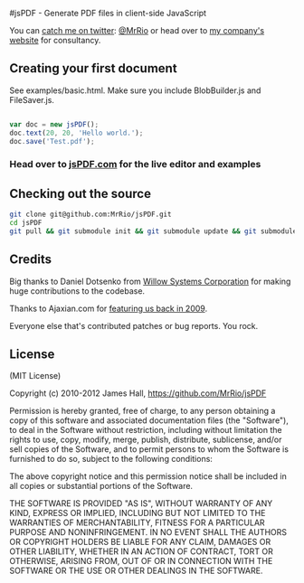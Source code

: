 #jsPDF - Generate PDF files in client-side JavaScript

You can [catch me on twitter](http://twitter.com/MrRio): [@MrRio](http://twitter.com/MrRio) or head over to [my company's website](http://snapshotmedia.co.uk) for consultancy. 

## Creating your first document

See examples/basic.html. Make sure you include BlobBuilder.js and FileSaver.js. 

```javascript

var doc = new jsPDF();
doc.text(20, 20, 'Hello world.');
doc.save('Test.pdf');
```

### Head over to [jsPDF.com](http://jspdf.com) for the live editor and examples

## Checking out the source

```bash
git clone git@github.com:MrRio/jsPDF.git
cd jsPDF
git pull && git submodule init && git submodule update && git submodule status
```

## Credits

Big thanks to Daniel Dotsenko from [Willow Systems Corporation](http://willow-systems.com) for making huge contributions to the codebase. 

Thanks to Ajaxian.com for [featuring us back in 2009](http://ajaxian.com/archives/dynamically-generic-pdfs-with-javascript).

Everyone else that's contributed patches or bug reports. You rock.

## License

(MIT License)

Copyright (c) 2010-2012 James Hall, https://github.com/MrRio/jsPDF

Permission is hereby granted, free of charge, to any person obtaining
a copy of this software and associated documentation files (the
"Software"), to deal in the Software without restriction, including
without limitation the rights to use, copy, modify, merge, publish,
distribute, sublicense, and/or sell copies of the Software, and to
permit persons to whom the Software is furnished to do so, subject to
the following conditions:

The above copyright notice and this permission notice shall be
included in all copies or substantial portions of the Software.

THE SOFTWARE IS PROVIDED "AS IS", WITHOUT WARRANTY OF ANY KIND,
EXPRESS OR IMPLIED, INCLUDING BUT NOT LIMITED TO THE WARRANTIES OF
MERCHANTABILITY, FITNESS FOR A PARTICULAR PURPOSE AND
NONINFRINGEMENT. IN NO EVENT SHALL THE AUTHORS OR COPYRIGHT HOLDERS BE
LIABLE FOR ANY CLAIM, DAMAGES OR OTHER LIABILITY, WHETHER IN AN ACTION
OF CONTRACT, TORT OR OTHERWISE, ARISING FROM, OUT OF OR IN CONNECTION
WITH THE SOFTWARE OR THE USE OR OTHER DEALINGS IN THE SOFTWARE.
